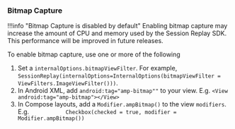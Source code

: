 ### Bitmap Capture

!!!info "Bitmap Capture is disabled by default"
    Enabling bitmap capture may increase the amount of CPU and memory used by the Session Replay SDK. This performance will be improved in future releases.

To enable bitmap capture, use one or more of the following

1. Set a `internalOptions.bitmapViewFilter`. For example, `SessionReplay(internalOptions=InternalOptions(bitmapViewFilter = ViewFilters.ImageViewFilter()))`.
2. In Android XML, add `android:tag="amp-bitmap""` to your view. E.g. `<View android:tag="amp-bitmap"></View>`
3. In Compose layouts, add a `Modifier.ampBitmap()` to the view `modifiers`. E.g. `           Checkbox(checked = true, modifier = Modifier.ampBitmap())`
